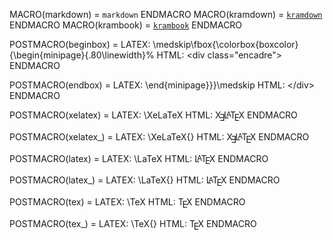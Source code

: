 MACRO(markdown) = `markdown` ENDMACRO
MACRO(kramdown) = [`kramdown`](http://kramdown.rubyforge.org) ENDMACRO
MACRO(krambook) = [`krambook`](http://krambook.espozito.com) ENDMACRO

POSTMACRO(beginbox) = LATEX: \medskip\fbox{\colorbox{boxcolor}{\begin{minipage}{.80\linewidth}% HTML: &lt;div class="encadre"&gt; ENDMACRO

POSTMACRO(endbox) = LATEX: \end{minipage}}}\medskip HTML: &lt;/div&gt; ENDMACRO


POSTMACRO(xelatex) = LATEX: \XeLaTeX HTML: <span style="text-transform: uppercase">X<sub style="vertical-align: -0.5ex; margin-left: -0.1667em; margin-right: -0.125em; font-size: 1em">&#x018E;</sub>L<sup style="vertical-align: 0.15em; margin-left: -0.36em; margin-right: -0.15em; font-size: .85em">a</sup>T<sub style="vertical-align: -0.5ex; margin-left: -0.1667em; margin-right: -0.125em; font-size: 1em">e</sub>X</span> ENDMACRO

POSTMACRO(xelatex_) = LATEX: \XeLaTeX{} HTML: <span style="text-transform: uppercase">X<sub style="vertical-align: -0.5ex; margin-left: -0.1667em; margin-right: -0.125em; font-size: 1em">&#x018E;</sub>L<sup style="vertical-align: 0.15em; margin-left: -0.36em; margin-right: -0.15em; font-size: .85em">a</sup>T<sub style="vertical-align: -0.5ex; margin-left: -0.1667em; margin-right: -0.125em; font-size: 1em">e</sub>X</span>  ENDMACRO

POSTMACRO(latex) = LATEX: \LaTeX HTML: <span style="text-transform: uppercase">L<sup style="vertical-align: 0.15em; margin-left: -0.36em; margin-right: -0.15em; font-size: .85em">a</sup>T<sub style="vertical-align: -0.5ex; margin-left: -0.1667em; margin-right: -0.125em; font-size: 1em">e</sub>X</span> ENDMACRO

POSTMACRO(latex_) = LATEX: \LaTeX{} HTML:  <span style="text-transform: uppercase">L<sup style="vertical-align: 0.15em; margin-left: -0.36em; margin-right: -0.15em; font-size: .85em">a</sup>T<sub style="vertical-align: -0.5ex; margin-left: -0.1667em; margin-right: -0.125em; font-size: 1em">e</sub>X</span>  ENDMACRO

POSTMACRO(tex) = LATEX: \TeX HTML: <span style="text-transform: uppercase">T<sub style="vertical-align: -0.5ex; margin-left: -0.1667em; margin-right: -0.125em; font-size: 1em">e</sub>X</span> ENDMACRO

POSTMACRO(tex_) = LATEX: \TeX{} HTML: <span style="text-transform: uppercase">T<sub style="vertical-align: -0.5ex; margin-left: -0.1667em; margin-right: -0.125em; font-size: 1em">e</sub>X</span>  ENDMACRO

